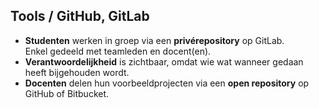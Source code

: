 Tools **/ GitHub, GitLab**
-----------------

- **Studenten** werken in groep via een **privérepository** op GitLab.  
  Enkel gedeeld met teamleden en docent(en).
- **Verantwoordelijkheid** is zichtbaar, omdat wie wat wanneer gedaan heeft bijgehouden wordt.
- **Docenten** delen hun voorbeeldprojecten via een **open repository** op GitHub of Bitbucket.